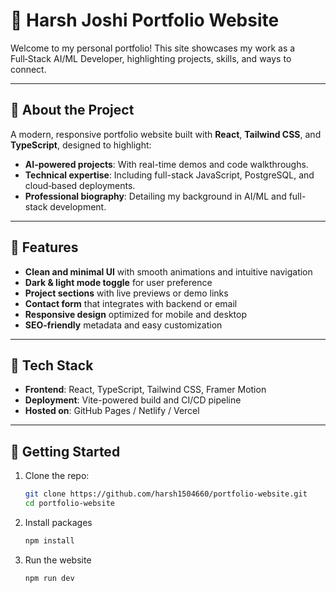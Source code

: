 # 🔗 Harsh Joshi Portfolio Website

Welcome to my personal portfolio! This site showcases my work as a Full‑Stack AI/ML Developer, highlighting projects, skills, and ways to connect.

---

## 📄 About the Project

A modern, responsive portfolio website built with **React**, **Tailwind CSS**, and **TypeScript**, designed to highlight:

- **AI-powered projects**: With real-time demos and code walkthroughs.
- **Technical expertise**: Including full-stack JavaScript, PostgreSQL, and cloud‑based deployments.
- **Professional biography**: Detailing my background in AI/ML and full-stack development.

---

## 🚀 Features

- **Clean and minimal UI** with smooth animations and intuitive navigation  
- **Dark & light mode toggle** for user preference  
- **Project sections** with live previews or demo links  
- **Contact form** that integrates with backend or email  
- **Responsive design** optimized for mobile and desktop  
- **SEO-friendly** metadata and easy customization

---

## 🧩 Tech Stack

- **Frontend**: React, TypeScript, Tailwind CSS, Framer Motion  
- **Deployment**: Vite-powered build and CI/CD pipeline  
- **Hosted on**: GitHub Pages / Netlify / Vercel

---

## 📁 Getting Started

1. Clone the repo:  
   ```bash
   git clone https://github.com/harsh1504660/portfolio-website.git
   cd portfolio-website 
   ```
2. Install packages
    ```bash
    npm install
    ```
2. Run the website
    ```bash
    npm run dev
    ```